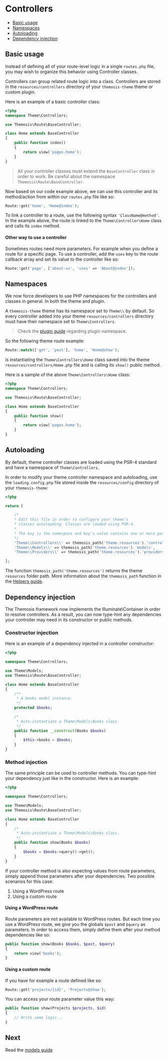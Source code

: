 Controllers
===========

- [Basic usage](#basic-usage)
- [Namespaces](#namespaces)
- [Autoloading](#autoloading)
- [Dependency injection](#dependency-injection)

Basic usage
-----------

Instead of defining all of your route-level logic in a single `routes.php` file, you may wish to organize this behavior using Controller classes.

Controllers can group related route logic into a class. Controllers are stored in the `resources/controllers` directory of your `themosis-theme` theme or custom plugin.

Here is an example of a basic controller class:

```php
<?php
namespace Theme\Controllers;

use Themosis\Route\BaseController;

class Home extends BaseController
{
    public function index()
    {
        return view('pages.home');
    }
}
```

> All your controller classes must extend the `BaseController` class in order to work. Be careful about the namespace `Themosis\Route\BaseController`.

Now based on our code example above, we can use this controller and its method/action from within our `routes.php` file like so:

```php
Route::get('home', 'Home@index');
```

To link a controller to a route, use the following syntax `'ClassName@method'`. In the example above, the route is linked to the `Theme\Controller\Home` class and calls its `index` method.

#### Other way to use a controller

Sometimes routes need more parameters. For example when you define a route for a specific page. To use a controller, add the `uses` key to the route callback array and set its value to the controller like so:

```php
Route::get('page', ['about-us', 'uses' => 'About@index']);
```

Namespaces
----------

We now force developers to use PHP namespaces for the controllers and classes in general. In both the theme and plugin.

A `themosis-theme` theme has its namespace set to `Theme\\` by default. So every controller added into your theme `resources/controllers` directory must have their namespace set to `Theme\Controllers`.

> Check the [plugin guide]({{url}}/plugin) regarding plugin namespace.

So the following theme route example:

```php
Route::match(['get', 'post'], 'home', 'Home@show');
```

is instantiating the `Theme\Controllers\Home` class saved into the theme `resources/controllers/Home.php` file and is calling its `show()` public method.

Here is a sample of the above `Theme\Controllers\Home` class:

```php
<?php
namespace Theme\Controllers;

use Themosis\Route\BaseController;

class Home extends BaseController
{
    public function show()
    {
        return view('pages.home');
    }
}
```

Autoloading
-----------

By default, theme controller classes are loaded using the PSR-4 standard and have a namespace of `Theme\Controllers`.

In order to modify your theme controller namespace and autoloading, use the `loading.config.php` file stored inside the `resources/config` directory of your `themosis-theme`:

```php
<?php

return [

    /*
    * Edit this file in order to configure your theme's
    * classes autoloading. Classes are loaded using PSR-4.
    *
    * The key is the namespace and key's value contains one or more paths to your classes.
    */
    'Theme\\Controllers\\' => themosis_path('theme.resources').'controllers',
    'Theme\\Models\\' => themosis_path('theme.resources').'models',
    'Theme\\Providers\\' => themosis_path('theme.resources').'providers'

];
```

The function `themosis_path('theme.resources')` returns the theme `resources` folder path. More information about the `themosis_path` function in the [Helpers guide]({{url}}/helpers).

Dependency injection
--------------------

The Themosis framework now implements the Illuminate\Container in order to resolve controllers. As a result, you can now type-hint any dependencies your controller may need in its constructor or public methods.

### Constructor injection

Here is an example of a dependency injected in a controller constructor:

```php
<?php

namespace Theme\Controllers;

use Theme\Models;
use Themosis\Route\BaseController;

class Home extends BaseController
{
    /**
     * A books model instance.
     */
    protected $books;

    /*
     * Auto-instantiate a Theme\Models\Books class.
     */
    public function __construct(Books $books)
    {
        $this->books = $books;
    }
}
```

### Method injection

The same principle can be used to controller methods. You can type-hint your dependency just like in the constructor. Here is an example:

```php
<?php

namespace Theme\Controllers;

use Theme\Models;
use Themosis\Route\BaseController;

class Home extends BaseController
{
    /*
     * Auto-instantiate a Theme\Models\Books class.
     */
    public function show(Books $books)
    {
        $books = $books->query()->get();
    }
}
```

If your controller method is also expecting values from route parameters, simply append those parameters after your dependencies. Two possible scenarios for this case:

1. Using a WordPress route
2. Using a custom route

#### Using a WordPress route

Route parameters are not available to WordPress routes. But each time you use a WordPress route, we give you the globals `$post` and `$query` as parameters. In order to access them, simply define them after your method dependencies like so:

```php
public function show(Books $books, $post, $query)
{
    return view('books');
}
```

#### Using a custom route

If you have for example a route defined like so:

```php
Route::get('projects/{id}', 'Projects@show');
```

You can access your route parameter value this way:

```php
public function show(Projects $projects, $id)
{
    // Write some logic...
}
```

Next
----
Read the [models guide]({{url}}/models)